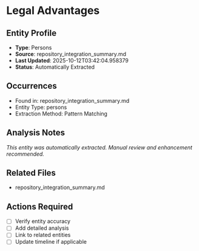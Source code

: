 # Legal Advantages

## Entity Profile
- **Type**: Persons
- **Source**: repository_integration_summary.md
- **Last Updated**: 2025-10-12T03:42:04.958379
- **Status**: Automatically Extracted

## Occurrences
- Found in: repository_integration_summary.md
- Entity Type: persons
- Extraction Method: Pattern Matching

## Analysis Notes
*This entity was automatically extracted. Manual review and enhancement recommended.*

## Related Files
- repository_integration_summary.md

## Actions Required
- [ ] Verify entity accuracy
- [ ] Add detailed analysis
- [ ] Link to related entities
- [ ] Update timeline if applicable
